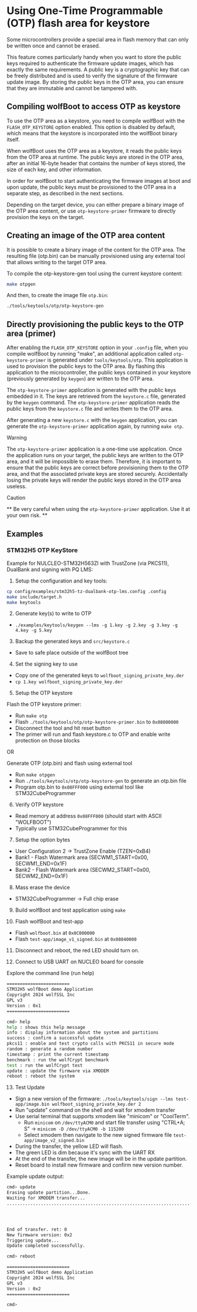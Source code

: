 # Using One-Time Programmable (OTP) flash area for keystore

Some microcontrollers provide a special area in flash memory that can
only be written once and cannot be erased.

This feature comes particularly handy when you want to store the public keys required
to authenticate the firmware update images, which has exactly the same requirements. A public
key is a cryptographic key that can be freely distributed and is used to verify the signature
of the firmware update image. By storing the public keys in the OTP area, you can ensure that
they are immutable and cannot be tampered with.

## Compiling wolfBoot to access OTP as keystore

To use the OTP area as a keystore, you need to compile wolfBoot with the `FLASH_OTP_KEYSTORE`
option enabled. This option is disabled by default, which means that the keystore is incorporated into
the wolfBoot binary itself.

When wolfBoot uses the OTP area as a keystore, it reads the public keys from the OTP area at runtime.
The public keys are stored in the OTP area, after an initial 16-byte header that contains the number of
keys stored, the size of each key, and other information.

In order for wolfBoot to start authenticating the firmware images at boot and upon update, the public keys
must be provisioned to the OTP area in a separate step, as described in the next sections.

Depending on the target device, you can either prepare a binary image of the OTP area content, or use `otp-keystore-primer` firmware to directly provision the keys on the target.

## Creating an image of the OTP area content

It is possible to create a binary image of the content for the OTP area. The resulting file (otp.bin) can be manually provisioned using any external tool that allows writing to the target OTP area.

To compile the otp-keystore-gen tool using the current keystore content:

```sh
make otpgen
```

And then, to create the image file `otp.bin`:


```sh
./tools/keytools/otp/otp-keystore-gen
```


## Directly provisioning the public keys to the OTP area (primer)

After enabling the `FLASH_OTP_KEYSTORE` option in your `.config` file, when you compile wolfBoot by running "make",
an additional application called `otp-keystore-primer` is generated under `tools/keytools/otp`. This application is used to
provision the public keys to the OTP area. By flashing this application to the microcontroller, the public keys contained
in your keystore (previously generated by `keygen`) are written to the OTP area.

The `otp-keystore-primer` application is generated with the public keys embedded in it. The keys are retrieved from the `keystore.c` file,
generated by the `keygen` command. The `otp-keystore-primer` application reads the public keys from the `keystore.c` file and writes them to the OTP area.

After generating a new `keystore.c` with the `keygen` application, you can generate the `otp-keystore-primer` application again, by running `make otp`.

> [!WARNING]
> The `otp-keystore-primer` application is a one-time use application. Once the application runs on your target, the public keys are written to the OTP area,
> and it will be impossible to erase them. Therefore, it is important to ensure that the public keys are correct before provisioning them to the OTP area,
> and that the associated private keys are stored securely. Accidentally losing the private keys will render the public keys stored in the OTP area useless.

> [!CAUTION]
> ** Be very careful when using the `otp-keystore-primer` application. Use it at your own risk. **


## Examples

### STM32H5 OTP KeyStore

Example for NULCLEO-STM32H563ZI with TrustZone (via PKCS11), DualBank and signing with PQ LMS:

1) Setup the configuration and key tools:

```sh
cp config/examples/stm32h5-tz-dualbank-otp-lms.config .config
make include/target.h
make keytools
```

2) Generate key(s) to write to OTP

  - `./examples/keytools/keygen --lms -g 1.key -g 2.key -g 3.key -g 4.key -g 5.key`

3) Backup the generated keys and `src/keystore.c`
  - Save to safe place outside of the wolfBoot tree

4) Set the signing key to use

  - Copy one of the generated keys to `wolfboot_signing_private_key.der`
  - `cp 1.key wolfboot_signing_private_key.der`

5) Setup the OTP keystore

  Flash the OTP keystore primer:
  - Run `make otp`
  - Flash `./tools/keytools/otp/otp-keystore-primer.bin` to `0x08000000`
  - Disconnect the tool and hit reset button
  - The primer will run and flash keystore.c to OTP and enable write protection on those blocks

  OR

  Generate OTP (otp.bin) and flash using external tool
  - Run `make otpgen`
  - Run `./tools/keytools/otp/otp-keystore-gen` to generate an otp.bin file
  - Program otp.bin to `0x08FFF000` using external tool like STM32CubeProgrammer

6) Verify OTP keystore
  - Read memory at address `0x08FFF000` (should start with ASCII "WOLFBOOT")
  - Typically use STM32CubeProgrammer for this

7) Setup the option bytes
  - User Configuration 2 -> TrustZone Enable (TZEN=0xB4)
  - Bank1 - Flash Watermark area (SECWM1_START=0x00, SECWM1_END=0x1F)
  - Bank2 - Flash Watermark area (SECWM2_START=0x00, SECWM2_END=0x1F)

8) Mass erase the device
  - STM32CubeProgrammer -> Full chip erase

9) Build wolfBoot and test application using `make`

10) Flash wolfBoot and test-app

 - Flash `wolfboot.bin` at `0x0C000000`
 - Flash `test-app/image_v1_signed.bin` at `0x08040000`

11) Disconnect and reboot, the red LED should turn on.

12) Connect to USB UART on NUCLEO board for console

Explore the command line (run help)

```sh
========================
STM32H5 wolfBoot demo Application
Copyright 2024 wolfSSL Inc
GPL v3
Version : 0x1
========================

cmd> help
help : shows this help message
info : display information about the system and partitions
success : confirm a successful update
pkcs11 : enable and test crypto calls with PKCS11 in secure mode
random : generate a random number
timestamp : print the current timestamp
benchmark : run the wolfCrypt benchmark
test : run the wolfCrypt test
update : update the firmware via XMODEM
reboot : reboot the system
```

13) Test Update

  - Sign a new version of the firmware: `./tools/keytools/sign --lms test-app/image.bin wolfboot_signing_private_key.der 2`
  - Run "update" command on the shell and wait for xmodem transfer
  - Use serial terminal that supports xmodem like "minicom" or "CoolTerm".
    * Run `minicom` on `/dev/ttyACM0` and start file transfer using "CTRL+A; S" -> `minicom -D /dev/ttyACM0 -b 115200`
    * Select xmodem then navigate to the new signed firmware file `test-app/image_v2_signed.bin`
  - During the transfer, the yellow LED will flash.
  - The green LED is dim because it's sync with the UART RX
  - At the end of the transfer, the new image will be in the update partition.
  - Reset board to install new firmware and confirm new version number.

Example update output:

```sh
cmd> update
Erasing update partition...Done.
Waiting for XMODEM transfer...
.......................................................................................................................................................................................................................................................................................................................................................................................................................................................................................................................................................................................................................................................................................................................................................................................................................................................................................................................................................................................................................................................................................................................................................................................................................................................................................................................................................................................................................................................................................................................................................................................................................................................................................




End of transfer. ret: 0
New firmware version: 0x2
Triggering update...
Update completed successfully.

cmd> reboot

========================
STM32H5 wolfBoot demo Application
Copyright 2024 wolfSSL Inc
GPL v3
Version : 0x2
========================

cmd>
```
